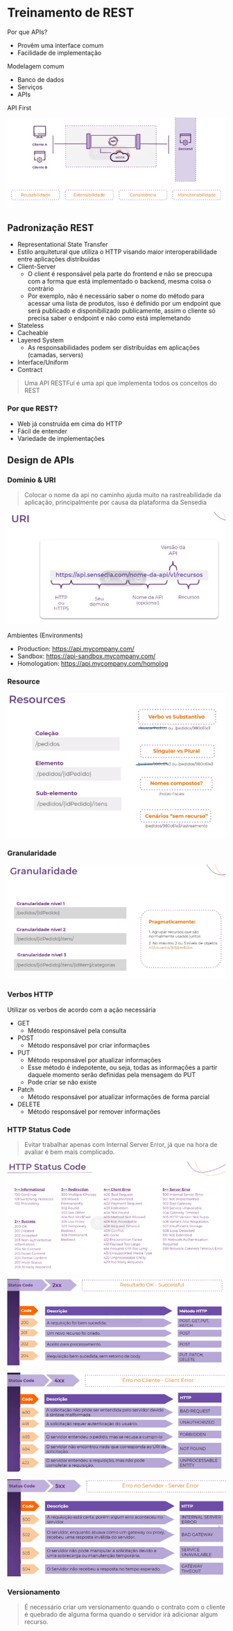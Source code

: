 # Treinamento de REST

Por que APIs?

- Provêm uma interface comum
- Facilidade de implementação

Modelagem comum

- Banco de dados
- Serviços
- APIs

API First

![](api_first.PNG)

## Padronização REST

- Representational State Transfer
- Estilo arquitetural que utiliza o HTTP visando maior interoperabilidade entre aplicações distribuídas
- Client-Server
  - O client é responsável pela parte do frontend e não se preocupa com a forma que está implementado o backend, mesma coisa o contrário
  - Por exemplo, não é necessário saber o nome do método para acessar uma lista de produtos, isso é definido por um endpoint que será publicado e disponibilizado publicamente, assim o cliente só precisa saber o endpoint e não como está implemetando
- Stateless
- Cacheable
- Layered System
  - As responsabilidades podem ser distribuídas em aplicações (camadas, servers)
- Interface/Uniform
- Contract

> Uma API RESTFul é uma api que implementa todos os conceitos do REST

### Por que REST?

- Web já construída em cima do HTTP
- Fácil de entender
- Variedade de implementações

## Design de APIs

### Domínio & URI

> Colocar o nome da api no caminho ajuda muito na rastreabilidade da aplicação, principalmente por causa da plataforma da Sensedia

![](uri.PNG)

Ambientes (Environments)
- Production: https://api.mycompany.com/
- Sandbox: https://api-sandbox.mycompany.com/
- Homologation: https://api.mycompany.com/homolog

### Resource

![](resources.PNG)

### Granularidade

![](granularidade.PNG)

### Verbos HTTP

Utilizar os verbos de acordo com a ação necessária

- GET
  - Método responsável pela consulta
- POST
  - Método responsável por criar informações
- PUT
  - Método responsável por atualizar informações
  - Esse método é indepotente, ou seja, 
    todas as informações a partir daquele momento serão definidas pela mensagem do PUT
  - Pode criar se não existe
- Patch
  - Método responsável por atualizar informações de forma parcial
- DELETE
  - Método responsável por remover informações

### HTTP Status Code

> Evitar trabalhar apenas com Internal Server Error, já que na hora de avaliar é bem mais complicado.

![](status_code.PNG)

![](family_code_200.PNG)

![](family_code_400.PNG)

![](family_code_500.PNG)

### Versionamento

> É necessário criar um versionamento quando o contrato com o cliente é quebrado de alguma forma quando o servidor irá adicionar algum recurso.

